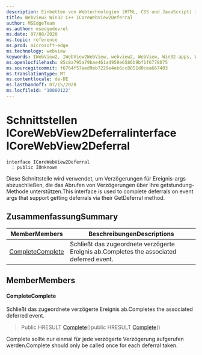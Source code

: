 ```yaml
---
description: Einbetten von Webtechnologien (HTML, CSS und JavaScript) in ihre systemeigenen Anwendungen mit dem Microsoft Edge WebView2-Steuerelement
title: WebView2 Win32 C++ ICoreWebView2Deferral
author: MSEdgeTeam
ms.author: msedgedevrel
ms.date: 07/08/2020
ms.topic: reference
ms.prod: microsoft-edge
ms.technology: webview
keywords: IWebView2, IWebView2WebView, webview2, WebView, Win32-apps, Win32, Edge, ICoreWebView2, ICoreWebView2Controller, Browser-Steuerelement, Edge-HTML, ICoreWebView2Deferral
ms.openlocfilehash: 85c8a795a79bae461ad958e6586b9bf1f6778075
ms.sourcegitcommit: f6764f57aed9ab7229e4eb6cc8851d0cea667403
ms.translationtype: MT
ms.contentlocale: de-DE
ms.lasthandoff: 07/15/2020
ms.locfileid: "10880122"
---
```

# <span data-ttu-id="d5f89-104">Schnittstellen ICoreWebView2Deferral</span><span class="sxs-lookup"><span data-stu-id="d5f89-104">interface ICoreWebView2Deferral</span></span> 

```
interface ICoreWebView2Deferral
  : public IUnknown
```

<span data-ttu-id="d5f89-105">Diese Schnittstelle wird verwendet, um Verzögerungen für Ereignis-args abzuschließen, die das Abrufen von Verzögerungen über Ihre getstundung-Methode unterstützen.</span><span class="sxs-lookup"><span data-stu-id="d5f89-105">This interface is used to complete deferrals on event args that support getting deferrals via their GetDeferral method.</span></span>

## <span data-ttu-id="d5f89-106">Zusammenfassung</span><span class="sxs-lookup"><span data-stu-id="d5f89-106">Summary</span></span>

 <span data-ttu-id="d5f89-107">Member</span><span class="sxs-lookup"><span data-stu-id="d5f89-107">Members</span></span>                        | <span data-ttu-id="d5f89-108">Beschreibungen</span><span class="sxs-lookup"><span data-stu-id="d5f89-108">Descriptions</span></span>
--------------------------------|---------------------------------------------
[<span data-ttu-id="d5f89-109">Complete</span><span class="sxs-lookup"><span data-stu-id="d5f89-109">Complete</span></span>](#complete) | <span data-ttu-id="d5f89-110">Schließt das zugeordnete verzögerte Ereignis ab.</span><span class="sxs-lookup"><span data-stu-id="d5f89-110">Completes the associated deferred event.</span></span>

## <span data-ttu-id="d5f89-111">Member</span><span class="sxs-lookup"><span data-stu-id="d5f89-111">Members</span></span>

#### <span data-ttu-id="d5f89-112">Complete</span><span class="sxs-lookup"><span data-stu-id="d5f89-112">Complete</span></span> 

<span data-ttu-id="d5f89-113">Schließt das zugeordnete verzögerte Ereignis ab.</span><span class="sxs-lookup"><span data-stu-id="d5f89-113">Completes the associated deferred event.</span></span>

> <span data-ttu-id="d5f89-114">Public HRESULT [Complete](#complete)()</span><span class="sxs-lookup"><span data-stu-id="d5f89-114">public HRESULT [Complete](#complete)()</span></span>

<span data-ttu-id="d5f89-115">Complete sollte nur einmal für jede verzögerte Verzögerung aufgerufen werden.</span><span class="sxs-lookup"><span data-stu-id="d5f89-115">Complete should only be called once for each deferral taken.</span></span>

